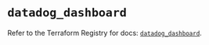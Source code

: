 # `datadog_dashboard`

Refer to the Terraform Registry for docs: [`datadog_dashboard`](https://registry.terraform.io/providers/datadog/datadog/3.52.0/docs/resources/dashboard).
